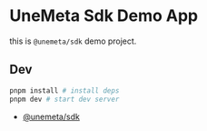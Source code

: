 # UneMeta Sdk Demo App

this is `@unemeta/sdk` demo project.

## Dev

```bash
pnpm install # install deps
pnpm dev # start dev server
```

- [@unemeta/sdk](https://github.com/Unemeta/unemeta-sdk)